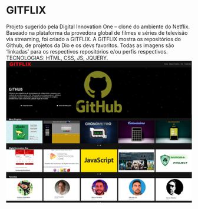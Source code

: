# GITFLIX
Projeto sugerido pela Digital Innovation One – clone do ambiente do Netflix.
Baseado na plataforma da provedora global de filmes e séries de televisão via streaming, foi criado a GITFLIX. A GITFLIX mostra os repositórios do Github, de projetos da Dio e os devs favoritos.
Todas as imagens são ‘linkadas’ para os respectivos repositórios e/ou perfis respectivos.
TECNOLOGIAS: HTML, CSS, JS, JQUERY.
![gitflix](https://github.com/Marco-Jardim872/GITFLIX/blob/main/img/cap.png)
